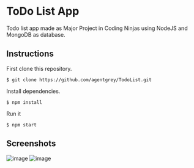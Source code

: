 # ToDo List App
Todo list app made as Major Project in Coding Ninjas using NodeJS and MongoDB as database.

## Instructions

First clone this repository.
```
$ git clone https://github.com/agentgrey/TodoList.git
```
Install dependencies.
```
$ npm install 
```
Run it
```
$ npm start 
```

## Screenshots
![image](https://user-images.githubusercontent.com/90390855/230477210-c720c195-0afb-46a1-8c7d-82fd9b76d907.png)
![image](https://user-images.githubusercontent.com/90390855/230477225-d7f04167-514f-4fd1-a55a-4575568acb46.png)
